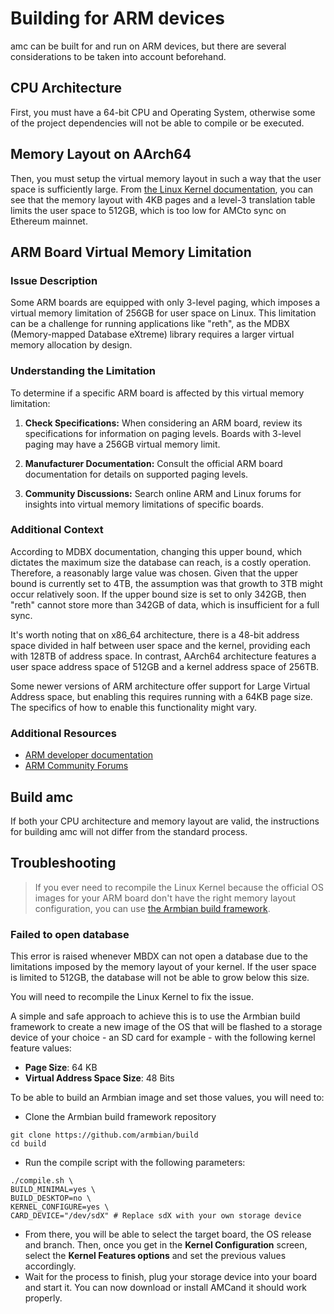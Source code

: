 # Building for ARM devices

amc can be built for and run on ARM devices, but there are several considerations to be taken into account beforehand.

## CPU Architecture

First, you must have a 64-bit CPU and Operating System, otherwise some of the project dependencies will not be able to compile or be executed.

## Memory Layout on AArch64

Then, you must setup the virtual memory layout in such a way that the user space is sufficiently large.
From [the Linux Kernel documentation](https://www.kernel.org/doc/html/v5.3/arm64/memory.html#:~:text=AArch64%20Linux%20uses%20either%203,for%20both%20user%20and%20kernel.), you can see that the memory layout with 4KB pages and a level-3 translation table limits the user space to 512GB, which is too low for AMCto sync on Ethereum mainnet.

## ARM Board Virtual Memory Limitation

### Issue Description

Some ARM boards are equipped with only 3-level paging, which imposes a virtual memory limitation of 256GB for user space on Linux. This limitation can be a challenge for running applications like "reth", as the MDBX (Memory-mapped Database eXtreme) library requires a larger virtual memory allocation by design.

### Understanding the Limitation

To determine if a specific ARM board is affected by this virtual memory limitation:

1. **Check Specifications:** When considering an ARM board, review its specifications for information on paging levels. Boards with 3-level paging may have a 256GB virtual memory limit.

2. **Manufacturer Documentation:** Consult the official ARM board documentation for details on supported paging levels.

3. **Community Discussions:** Search online ARM and Linux forums for insights into virtual memory limitations of specific boards.

### Additional Context

According to MDBX documentation, changing this upper bound, which dictates the maximum size the database can reach, is a costly operation. Therefore, a reasonably large value was chosen. Given that the upper bound is currently set to 4TB, the assumption was that growth to 3TB might occur relatively soon. If the upper bound size is set to only 342GB, then "reth" cannot store more than 342GB of data, which is insufficient for a full sync.

It's worth noting that on x86_64 architecture, there is a 48-bit address space divided in half between user space and the kernel, providing each with 128TB of address space. In contrast, AArch64 architecture features a user space address space of 512GB and a kernel address space of 256TB.

Some newer versions of ARM architecture offer support for Large Virtual Address space, but enabling this requires running with a 64KB page size. The specifics of how to enable this functionality might vary.

### Additional Resources

- [ARM developer documentation](https://developer.arm.com/documentation/ddi0406/cb/Appendixes/ARMv4-and-ARMv5-Differences/System-level-memory-model/Virtual-memory-support)
- [ARM Community Forums](https://community.arm.com)

## Build amc

If both your CPU architecture and memory layout are valid, the instructions for building amc will not differ from the standard process.

## Troubleshooting

> If you ever need to recompile the Linux Kernel because the official OS images for your ARM board don't have the right memory layout configuration, you can use [the Armbian build framework](https://github.com/armbian/build).

### Failed to open database

This error is raised whenever MBDX can not open a database due to the limitations imposed by the memory layout of your kernel. If the user space is limited to 512GB, the database will not be able to grow below this size.

You will need to recompile the Linux Kernel to fix the issue.

A simple and safe approach to achieve this is to use the Armbian build framework to create a new image of the OS that will be flashed to a storage device of your choice - an SD card for example - with the following kernel feature values:
- **Page Size**: 64 KB
- **Virtual Address Space Size**: 48 Bits

To be able to build an Armbian image and set those values, you will need to:
- Clone the Armbian build framework repository
```shell
git clone https://github.com/armbian/build
cd build
```
- Run the compile script with the following parameters:
```shell
./compile.sh \
BUILD_MINIMAL=yes \
BUILD_DESKTOP=no \
KERNEL_CONFIGURE=yes \
CARD_DEVICE="/dev/sdX" # Replace sdX with your own storage device
```
- From there, you will be able to select the target board, the OS release and branch. Then, once you get in the **Kernel Configuration** screen, select the **Kernel Features options** and set the previous values accordingly.
- Wait for the process to finish, plug your storage device into your board and start it. You can now download or install AMCand it should work properly.
